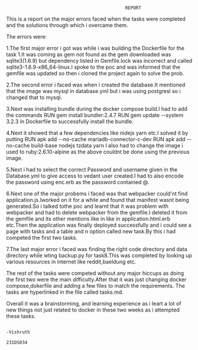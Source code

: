                                                  REPORT

This is a report on the major errors faced when the tasks were completed and the solutions through which i overcame them.

The errors were:

1.The first major error i got was while i was building the Dockerfile for the task 1.It was coming as gem not found as the gem downloaded was sqlite3(1.6.9) but dependency listed in Gemfile.lock was incorrect and called sqlite3-1.6.9-x86_64-linux.I spoke to the poc and was informed that the gemfile was updated so then i cloned the project again to solve the prob.

2.The second error i faced was when i created the database.It mentioned that the image was mysql in database.yml but i was using postgresl so i changed that to mysql.

3.Next was installing bundle during the docker compose build.I had to add the commands 
RUN gem install bundler:2.4.7
RUN gem update --system 3.2.3
in Dockerfile to successfully install the bundle.

4.Next it showed that a few dependencies like nidejs yarn etc.I solved it by putting 
RUN apk add --no-cache mariadb-connector-c-dev
RUN apk add --no-cache build-base nodejs tzdata yarn
I also had to change the image i used to ruby:2.6.10-alpine as the above couldnt be done using the previous image.

5.Next i had to select the correct Password and username given in the Database.yml to give access to vedant user created.I had to also encode the password using enc.erb as the password contained @.

6.Next one of the major probems i faced was that webpacker could'nt find application.js.Iworked on it for a while and found that manifest wasnt being generated.So i talked tothe poc and learnt that it was problem with webpacker and had to delete webpacker from the gemfile.I deleted it from the gemfile and its other mentions like in like in application.html.erb etc.Then the application was finally deployed successfully and i could see a page with tasks and a table and n option called new task.By this i had competed the first two tasks.

7.The last major error i faced was finding the right code directory and data directory while wting backup.py for task8.This was completed by looking up various resources in internet like reddit,baeldung etc.

The rest of the tasks were competed without any major hiccups as doing the first two were the main difficulty.After that it was just changing docker compose,dokerfile and adding a few files to match the requirements.
The tasks are hyperlinked in the file called tasks.md.

Overall it was a brainstorming, and learning experience as i leart a lot of new things not just related to docker in these two weeks as i attempted these tasks.

                                                                                  -Vishruth
                                                                                   231DS034